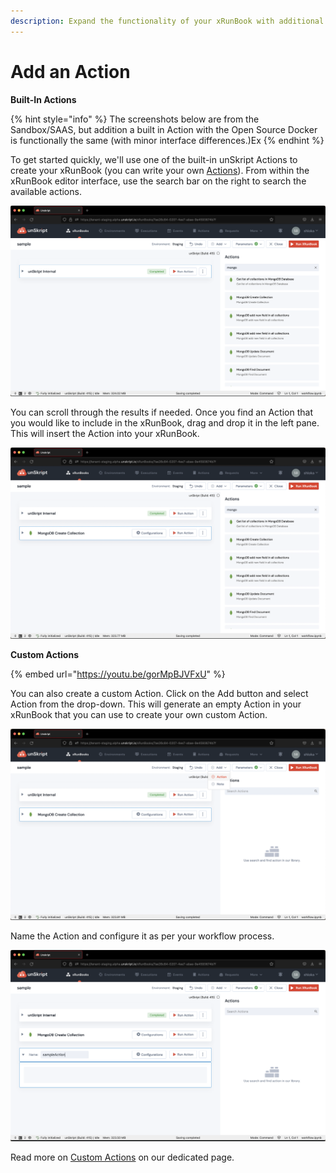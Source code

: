 ```yaml
---
description: Expand the functionality of your xRunBook with additional Actions
---
```


# Add an Action

**Built-In Actions**

{% hint style="info" %}
The screenshots below are from the Sandbox/SAAS, but addition a built in Action with the Open Source Docker is functionally the same (with minor interface differences.)Ex
{% endhint %}

To get started quickly, we'll use one of the built-in unSkript Actions to create your xRunBook (you can write your own [Actions](../actions/create-custom-actions.md)). From within the xRunBook editor interface, use the search bar on the right to search the available actions.

![Searching for mongo returns all relevant results](<../../.gitbook/assets/Screenshot 2022-08-02 at 10.50.00 PM.png>)

You can scroll through the results if needed. Once you find an Action that you would like to include in the xRunBook, drag and drop it in the left pane. This will insert the Action into your xRunBook.

![Include an action by dragging it into the left pane](<../../.gitbook/assets/Screenshot 2022-08-02 at 10.50.26 PM.png>)

**Custom Actions**

{% embed url="https://youtu.be/gorMpBJVFxU" %}

You can also create a custom Action. Click on the Add button and select Action from the drop-down. This will generate an empty Action in your xRunBook that you can use to create your own custom Action.

![](<../../.gitbook/assets/Screenshot 2022-08-02 at 10.53.07 PM.png>)

Name the Action and configure it as per your workflow process.&#x20;

![](<../../.gitbook/assets/Screenshot 2022-08-02 at 10.48.08 PM.png>)

Read more on [Custom Actions](../actions/create-custom-actions.md) on our dedicated page.

